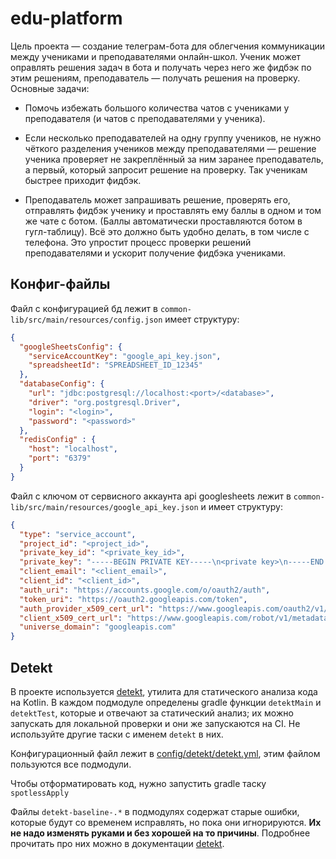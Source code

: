 # edu-platform

Цель проекта — создание телеграм-бота для облегчения коммуникации между учениками и преподавателями онлайн-школ. Ученик может оправлять решения задач в бота и получать через него же фидбэк по этим решениям, преподаватель — получать решения на проверку. Основные задачи:

- Помочь избежать большого количества чатов с учениками у преподавателя (и чатов с преподавателями у ученика).

- Если несколько преподавателей на одну группу учеников, не нужно чёткого разделения учеников между преподавателями — решение ученика проверяет не закреплённый за ним заранее преподаватель, а первый, который запросит решение на проверку. Так ученикам быстрее приходит фидбэк.

- Преподаватель может запрашивать решение, проверять его, отправлять фидбэк ученику и проставлять ему баллы в одном и том же чате с ботом. (Баллы автоматически проставляются ботом в гугл-таблицу). Всё это должно быть удобно делать, в том числе с телефона. Это упростит процесс проверки решений преподавателями и ускорит получение фидбэка учениками.

## Конфиг-файлы
Файл с конфигурацией бд лежит в `common-lib/src/main/resources/config.json` имеет структуру:
```json
{
  "googleSheetsConfig": {
    "serviceAccountKey": "google_api_key.json",
    "spreadsheetId": "SPREADSHEET_ID_12345"
  },
  "databaseConfig": {
    "url": "jdbc:postgresql://localhost:<port>/<database>",
    "driver": "org.postgresql.Driver",
    "login": "<login>",
    "password": "<password>"
  },
  "redisConfig" : {
    "host": "localhost",
    "port": "6379"
  }
}
```

Файл с ключом от сервисного аккаунта api googlesheets лежит в `common-lib/src/main/resources/google_api_key.json` и имеет структуру:
```json
{
  "type": "service_account",
  "project_id": "<project_id>",
  "private_key_id": "<private_key_id>",
  "private_key": "-----BEGIN PRIVATE KEY-----\n<private key>\n-----END PRIVATE KEY-----\n",
  "client_email": "<client_email>",
  "client_id": "<client_id>",
  "auth_uri": "https://accounts.google.com/o/oauth2/auth",
  "token_uri": "https://oauth2.googleapis.com/token",
  "auth_provider_x509_cert_url": "https://www.googleapis.com/oauth2/v1/certs",
  "client_x509_cert_url": "https://www.googleapis.com/robot/v1/metadata",
  "universe_domain": "googleapis.com"
}

```


## Detekt

В проекте используется [detekt](https://detekt.dev), утилита для статического анализа кода на Kotlin.
В каждом подмодуле определены gradle функции `detektMain` и `detektTest`, которые и отвечают за статический анализ; их можно запускать для локальной проверки и они же запускаются на CI. 
Не используйте другие таски с именем `detekt` в них.

Конфигурационный файл лежит в [config/detekt/detekt.yml](config/detekt/detekt.yml), этим файлом пользуются все подмодули.

Чтобы отформатировать код, нужно запустить gradle таску `spotlessApply`

Файлы `detekt-baseline-.*` в подмодулях содержат старые ошибки, которые будут со временем исправлять, но пока они игнорируются. **Их не надо изменять руками и без хорошей на то причины**. Подробнее прочитать про них можно в документации [detekt](https://detekt.dev).
